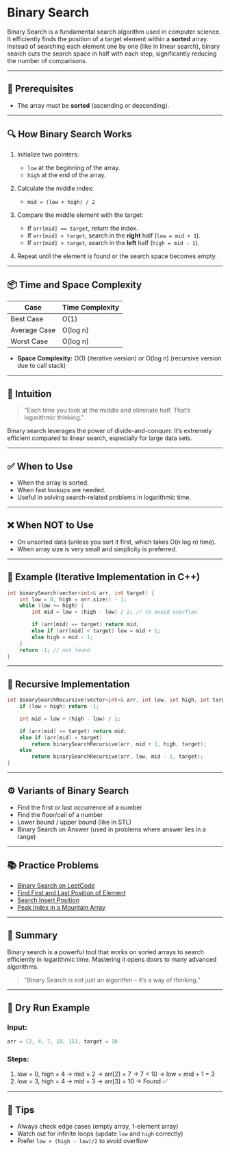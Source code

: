 # Binary Search

Binary Search is a fundamental search algorithm used in computer science. It efficiently finds the position of a target element within a **sorted** array. Instead of searching each element one by one (like in linear search), binary search cuts the search space in half with each step, significantly reducing the number of comparisons.

---

## 📌 Prerequisites

* The array must be **sorted** (ascending or descending).

---

## 🔍 How Binary Search Works

1. Initialize two pointers:

   * `low` at the beginning of the array.
   * `high` at the end of the array.
2. Calculate the middle index:

   * `mid = (low + high) / 2`
3. Compare the middle element with the target:

   * If `arr[mid] == target`, return the index.
   * If `arr[mid] < target`, search in the **right** half (`low = mid + 1`).
   * If `arr[mid] > target`, search in the **left** half (`high = mid - 1`).
4. Repeat until the element is found or the search space becomes empty.

---

## 📦 Time and Space Complexity

| Case         | Time Complexity |
| ------------ | --------------- |
| Best Case    | O(1)            |
| Average Case | O(log n)        |
| Worst Case   | O(log n)        |

* **Space Complexity:** O(1) (iterative version) or O(log n) (recursive version due to call stack)

---

## 🧠 Intuition

> "Each time you look at the middle and eliminate half. That’s logarithmic thinking."

Binary search leverages the power of divide-and-conquer. It’s extremely efficient compared to linear search, especially for large data sets.

---

## ✅ When to Use

* When the array is sorted.
* When fast lookups are needed.
* Useful in solving search-related problems in logarithmic time.

---

## ❌ When NOT to Use

* On unsorted data (unless you sort it first, which takes O(n log n) time).
* When array size is very small and simplicity is preferred.

---

## 🧾 Example (Iterative Implementation in C++)

```cpp
int binarySearch(vector<int>& arr, int target) {
    int low = 0, high = arr.size() - 1;
    while (low <= high) {
        int mid = low + (high - low) / 2; // to avoid overflow

        if (arr[mid] == target) return mid;
        else if (arr[mid] < target) low = mid + 1;
        else high = mid - 1;
    }
    return -1; // not found
}
```

---

## 🔁 Recursive Implementation

```cpp
int binarySearchRecursive(vector<int>& arr, int low, int high, int target) {
    if (low > high) return -1;

    int mid = low + (high - low) / 2;

    if (arr[mid] == target) return mid;
    else if (arr[mid] < target) 
        return binarySearchRecursive(arr, mid + 1, high, target);
    else
        return binarySearchRecursive(arr, low, mid - 1, target);
}
```

---

## ⚙️ Variants of Binary Search

* Find the first or last occurrence of a number
* Find the floor/ceil of a number
* Lower bound / upper bound (like in STL)
* Binary Search on Answer (used in problems where answer lies in a range)

---

## 📚 Practice Problems

* [Binary Search on LeetCode](https://leetcode.com/problems/binary-search/)
* [Find First and Last Position of Element](https://leetcode.com/problems/find-first-and-last-position-of-element-in-sorted-array/)
* [Search Insert Position](https://leetcode.com/problems/search-insert-position/)
* [Peak Index in a Mountain Array](https://leetcode.com/problems/peak-index-in-a-mountain-array/)

---

## 📖 Summary

Binary search is a powerful tool that works on sorted arrays to search efficiently in logarithmic time. Mastering it opens doors to many advanced algorithms.

> "Binary Search is not just an algorithm – it’s a way of thinking."

---

## 🧪 Dry Run Example

### Input:

```cpp
arr = [2, 4, 7, 10, 15], target = 10
```

### Steps:

1. low = 0, high = 4 → mid = 2 → arr\[2] = 7 → 7 < 10 → low = mid + 1 = 3
2. low = 3, high = 4 → mid = 3 → arr\[3] = 10 → Found ✅

---

## 🧠 Tips

* Always check edge cases (empty array, 1-element array)
* Watch out for infinite loops (update `low` and `high` correctly)
* Prefer `low + (high - low)/2` to avoid overflow
